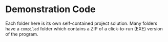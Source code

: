# Demonstration Code
Each folder here is its own self-contained project solution. Many folders have a `compiled` folder which contains a ZIP of a click-to-run (EXE) version of the program.
